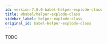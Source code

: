 ```yaml
---
id: version-7.0.0-babel-helper-explode-class
title: @babel/helper-explode-class
sidebar_label: helper-explode-class
original_id: babel-helper-explode-class
---
```


TODO

